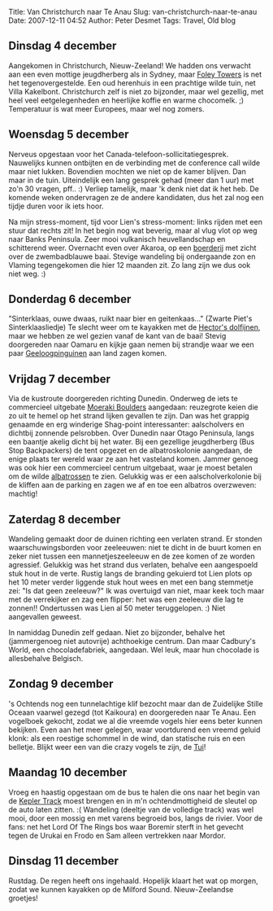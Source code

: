 Title: Van Christchurch naar Te Anau
Slug: van-christchurch-naar-te-anau
Date: 2007-12-11 04:52
Author: Peter Desmet
Tags: Travel, Old blog

## Dinsdag 4 december

Aangekomen in Christchurch, Nieuw-Zeeland! We hadden ons verwacht aan een even mottige jeugdherberg als in Sydney, maar [Foley Towers](http://www.backpack.co.nz/foley.html) is net het tegenovergestelde. Een oud herenhuis in een prachtige wilde tuin, net Villa Kakelbont. Christchurch zelf is niet zo bijzonder, maar wel gezellig, met heel veel eetgelegenheden en heerlijke koffie en warme chocomelk. ;) Temperatuur is wat meer Europees, maar wel nog zomers.

## Woensdag 5 december

Nerveus opgestaan voor het Canada-telefoon-sollicitatiegesprek. Nauwelijks kunnen ontbijten en de verbinding met de conference call wilde maar niet lukken. Bovendien mochten we niet op de kamer blijven. Dan maar in de tuin. Uiteindelijk een lang gesprek gehad (meer dan 1 uur) met zo'n 30 vragen, pff.. :) Verliep tamelijk, maar 'k denk niet dat ik het heb. De komende weken ondervragen ze de andere kandidaten, dus het zal nog een tijdje duren voor ik iets hoor.

Na mijn stress-moment, tijd voor Lien's stress-moment: links rijden met een stuur dat rechts zit! In het begin nog wat beverig, maar al vlug vlot op weg naar Banks Peninsula. Zeer mooi vulkanisch heuvellandschap en schitterend weer. Overnacht even over Akaroa, op een [boerderij](http://www.onukufarm.co.nz/) met zicht over de zwembadblauwe baai. Stevige wandeling bij ondergaande zon en Vlaming tegengekomen die hier 12 maanden zit. Zo lang zijn we dus ook niet weg. :)

## Donderdag 6 december

"Sinterklaas, ouwe dwaas, ruikt naar bier en geitenkaas..." (Zwarte Piet's Sinterklaasliedje) Te slecht weer om te kayakken met de [Hector's dolfijnen](http://en.wikipedia.org/wiki/Hector's_Dolphin), maar we hebben ze wel gezien vanaf de kant van de baai! Stevig doorgereden naar Oamaru en kijkje gaan nemen bij strandje waar we een paar [Geeloogpinguinen](http://en.wikipedia.org/wiki/Yellow-eyed_Penguin) aan land zagen komen.

## Vrijdag 7 december

Via de kustroute doorgereden richting Dunedin. Onderweg de iets te commercieel uitgebate [Moeraki Boulders](http://en.wikipedia.org/wiki/Moeraki_Boulders) aangedaan: reuzegrote keien die zo uit te hemel op het strand lijken gevallen te zijn. Dan was het grappig genaamde en erg winderige Shag-point interessanter: aalscholvers en dichtbij zonnende pelsrobben. Over Dunedin naar Otago Peninsula, langs een baantje akelig dicht bij het water. Bij een gezellige jeugdherberg (Bus Stop Backpackers) de tent opgezet en de albatroskolonie aangedaan, de enige plaats ter wereld waar ze aan het vasteland komen. Jammer genoeg was ook hier een commercieel centrum uitgebaat, waar je moest betalen om de wilde [albatrossen](http://en.wikipedia.org/wiki/Southern_Royal_Albatross) te zien. Gelukkig was er een aalscholverkolonie bij de kliffen aan de parking en zagen we af en toe een albatros overzweven: machtig!

## Zaterdag 8 december

Wandeling gemaakt door de duinen richting een verlaten strand. Er stonden waarschuwingsborden voor zeeleeuwen: niet te dicht in de buurt komen en zeker niet tussen een mannetjeszeeleeuw en de zee komen of ze worden agressief. Gelukkig was het strand dus verlaten, behalve een aangespoeld stuk hout in de verte. Rustig langs de branding gekuierd tot Lien plots op het 10 meter verder liggende stuk hout wees en met een bang stemmetje zei: "Is dat geen zeeleeuw?" Ik was overtuigd van niet, maar keek toch maar met de verrekijker en zag een flipper: het was een zeeleeuw die lag te zonnen!! Ondertussen was Lien al 50 meter teruggelopen. :) Niet aangevallen geweest.

In namiddag Dunedin zelf gedaan. Niet zo bijzonder, behalve het (jammergenoeg niet autovrije) achthoekige centrum. Dan maar Cadbury's World, een chocoladefabriek, aangedaan. Wel leuk, maar hun chocolade is allesbehalve Belgisch.

## Zondag 9 december

's Ochtends nog een tunnelachtige klif bezocht maar dan de Zuidelijke Stille Oceaan vaarwel gezegd (tot Kaikoura) en doorgereden naar Te Anau. Een vogelboek gekocht, zodat we al die vreemde vogels hier eens beter kunnen bekijken. Even aan het meer gelegen, waar voortdurend een vreemd geluid klonk: als een roestige schommel in de wind, dan statische ruis en een belletje. Blijkt weer een van die crazy vogels te zijn, de [Tui](http://en.wikipedia.org/wiki/Tui_%28bird%29)!

## Maandag 10 december

Vroeg en haastig opgestaan om de bus te halen die ons naar het begin van de [Kepler Track](http://en.wikipedia.org/wiki/Kepler_track) moest brengen en in m'n ochtendmottigheid de sleutel op de auto laten zitten. :( Wandeling (deeltje van de volledige track) was wel mooi, door een mossig en met varens begroeid bos, langs de rivier. Voor de fans: net het Lord Of The Rings bos waar Boremir sterft in het gevecht tegen de Urukai en Frodo en Sam alleen vertrekken naar Mordor.

## Dinsdag 11 december

Rustdag. De regen heeft ons ingehaald. Hopelijk klaart het wat op morgen, zodat we kunnen kayakken op de Milford Sound. Nieuw-Zeelandse groetjes!